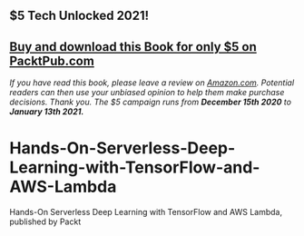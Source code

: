 ## $5 Tech Unlocked 2021!
[Buy and download this Book for only $5 on PacktPub.com](https://www.packtpub.com/product/hands-on-serverless-deep-learning-with-tensorflow-and-aws-lambda/9781838551605)
-----
*If you have read this book, please leave a review on [Amazon.com](https://www.amazon.com/gp/product/1838551603).     Potential readers can then use your unbiased opinion to help them make purchase decisions. Thank you. The $5 campaign         runs from __December 15th 2020__ to __January 13th 2021.__*

# Hands-On-Serverless-Deep-Learning-with-TensorFlow-and-AWS-Lambda
Hands-On Serverless Deep Learning with TensorFlow and AWS Lambda, published by Packt
